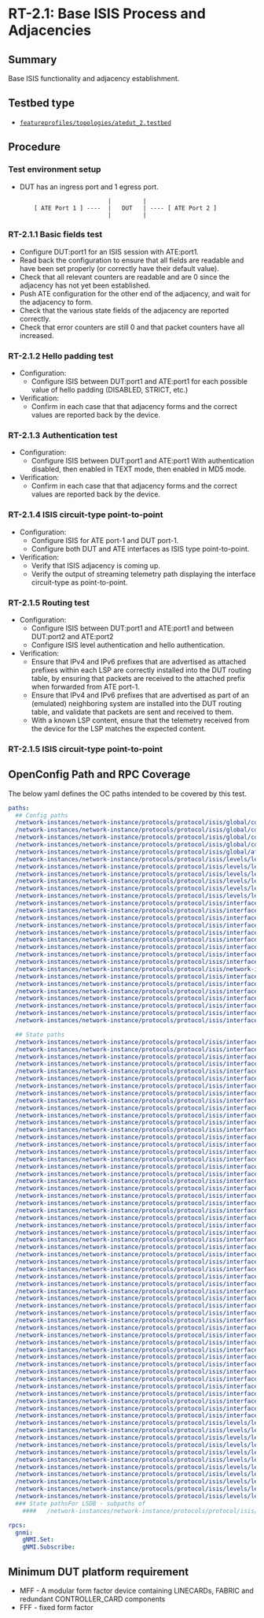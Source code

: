 # RT-2.1: Base ISIS Process and Adjacencies

## Summary

Base ISIS functionality and adjacency establishment.

## Testbed type

*  [`featureprofiles/topologies/atedut_2.testbed`](https://github.com/openconfig/featureprofiles/blob/main/topologies/atedut_2.testbed)

## Procedure

### Test environment setup

*   DUT has an ingress port and 1 egress port.

    ```
                             |         |
        [ ATE Port 1 ] ----  |   DUT   | ---- [ ATE Port 2 ]
                             |         |
    ```

### RT-2.1.1 Basic fields test

*   Configure DUT:port1 for an ISIS session with ATE:port1.
*   Read back the configuration to ensure that all fields are readable and
    have been set properly (or correctly have their default value).
*   Check that all relevant counters are readable and are 0 since the
    adjacency has not yet been established.
*   Push ATE configuration for the other end of the adjacency, and wait for
    the adjacency to form.
*   Check that the various state fields of the adjacency are reported
    correctly.
*   Check that error counters are still 0 and that packet counters have all
    increased.

### RT-2.1.2 Hello padding test

*   Configuration:
    *   Configure ISIS between DUT:port1 and ATE:port1 for each possible value
        of hello padding (DISABLED, STRICT, etc.)
*   Verification:
    *   Confirm in each case that that adjacency forms and the correct values
        are reported back by the device.

### RT-2.1.3 Authentication test

*   Configuration:    
    *   Configure ISIS between DUT:port1 and ATE:port1 With authentication
        disabled, then enabled in TEXT mode, then enabled in MD5 mode.
*   Verification:
    *   Confirm in each case that that adjacency forms and the correct values
        are reported back by the device.

### RT-2.1.4 ISIS circuit-type point-to-point

*   Configuration:
    *   Configure ISIS for ATE port-1 and DUT port-1.
    *   Configure both DUT and ATE interfaces as ISIS type point-to-point.
*   Verification:
    *   Verify that ISIS adjacency is coming up.
    *   Verify the output of streaming telemetry path displaying the interface circuit-type as point-to-point.

### RT-2.1.5 Routing test

*   Configuration:
    *   Configure ISIS between DUT:port1 and ATE:port1 and between DUT:port2 and ATE:port2
    *   Configure ISIS level authentication  and  hello authentication.
*   Verification:
    *   Ensure that IPv4 and IPv6 prefixes that are advertised as attached
        prefixes within each LSP are correctly installed into the DUT
        routing table, by ensuring that packets are received to the attached
        prefix when forwarded from ATE port-1.
    *   Ensure that IPv4 and IPv6 prefixes that are advertised as part of an
        (emulated) neighboring system are installed into the DUT routing
        table, and validate that packets are sent and received to them.
    *   With a known LSP content, ensure that the telemetry received from the
        device for the LSP matches the expected content.

### RT-2.1.5 ISIS circuit-type point-to-point
## OpenConfig Path and RPC Coverage

The below yaml defines the OC paths intended to be covered by this test.

```yaml
paths:
  ## Config paths
  /network-instances/network-instance/protocols/protocol/isis/global/config/authentication-check:
  /network-instances/network-instance/protocols/protocol/isis/global/config/net:
  /network-instances/network-instance/protocols/protocol/isis/global/config/level-capability:
  /network-instances/network-instance/protocols/protocol/isis/global/config/hello-padding:
  /network-instances/network-instance/protocols/protocol/isis/global/afi-safi/af/config/enabled:
  /network-instances/network-instance/protocols/protocol/isis/levels/level/config/level-number:
  /network-instances/network-instance/protocols/protocol/isis/levels/level/config/enabled:
  /network-instances/network-instance/protocols/protocol/isis/levels/level/authentication/config/enabled:
  /network-instances/network-instance/protocols/protocol/isis/levels/level/authentication/config/auth-mode:
  /network-instances/network-instance/protocols/protocol/isis/levels/level/authentication/config/auth-password:
  /network-instances/network-instance/protocols/protocol/isis/levels/level/authentication/config/auth-type:
  /network-instances/network-instance/protocols/protocol/isis/interfaces/interface/config/interface-id:
  /network-instances/network-instance/protocols/protocol/isis/interfaces/interface/config/enabled:
  /network-instances/network-instance/protocols/protocol/isis/interfaces/interface/config/circuit-type:
  /network-instances/network-instance/protocols/protocol/isis/interfaces/interface/timers/config/csnp-interval:
  /network-instances/network-instance/protocols/protocol/isis/interfaces/interface/timers/config/lsp-pacing-interval:
  /network-instances/network-instance/protocols/protocol/isis/interfaces/interface/levels/level/config/level-number:
  /network-instances/network-instance/protocols/protocol/isis/interfaces/interface/levels/level/timers/config/hello-interval:
  /network-instances/network-instance/protocols/protocol/isis/interfaces/interface/levels/level/timers/config/hello-multiplier:
  /network-instances/network-instance/protocols/protocol/isis/interfaces/interface/levels/level/hello-authentication/config/auth-mode:
  /network-instances/network-instance/protocols/protocol/isis/network-instances/network-instance/protocols/protocol/isis/interfaces/interface/levels/level/hello-authentication/config/auth-password:
  /network-instances/network-instance/protocols/protocol/isis/interfaces/interface/levels/level/hello-authentication/config/auth-type:
  /network-instances/network-instance/protocols/protocol/isis/interfaces/interface/levels/level/hello-authentication/config/enabled:
  /network-instances/network-instance/protocols/protocol/isis/interfaces/interface/afi-safi/af/config/afi-name:
  /network-instances/network-instance/protocols/protocol/isis/interfaces/interface/afi-safi/af/config/safi-name:
  /network-instances/network-instance/protocols/protocol/isis/interfaces/interface/afi-safi/af/config/metric:
  /network-instances/network-instance/protocols/protocol/isis/interfaces/interface/afi-safi/af/config/enabled:
  /network-instances/network-instance/protocols/protocol/isis/interfaces/interface/config/circuit-type:

  ## State paths
  /network-instances/network-instance/protocols/protocol/isis/interfaces/interface/state/circuit-type:
  /network-instances/network-instance/protocols/protocol/isis/interfaces/interface/levels/level/adjacencies/adjacency/state/adjacency-state:
  /network-instances/network-instance/protocols/protocol/isis/interfaces/interface/levels/level/adjacencies/adjacency/state/neighbor-ipv4-address:
  /network-instances/network-instance/protocols/protocol/isis/interfaces/interface/levels/level/adjacencies/adjacency/state/neighbor-ipv6-address:
  /network-instances/network-instance/protocols/protocol/isis/interfaces/interface/levels/level/adjacencies/adjacency/state/system-id:
  /network-instances/network-instance/protocols/protocol/isis/interfaces/interface/levels/level/afi-safi/af/state/afi-name:
  /network-instances/network-instance/protocols/protocol/isis/interfaces/interface/levels/level/afi-safi/af/state/metric:
  /network-instances/network-instance/protocols/protocol/isis/interfaces/interface/levels/level/afi-safi/af/state/safi-name:
  /network-instances/network-instance/protocols/protocol/isis/interfaces/interface/levels/level/afi-safis/afi-safi/state/metric:
  /network-instances/network-instance/protocols/protocol/isis/interfaces/interface/levels/level/packet-counters/cnsp/dropped:
  /network-instances/network-instance/protocols/protocol/isis/interfaces/interface/levels/level/packet-counters/cnsp/processed:
  /network-instances/network-instance/protocols/protocol/isis/interfaces/interface/levels/level/packet-counters/cnsp/received:
  /network-instances/network-instance/protocols/protocol/isis/interfaces/interface/levels/level/packet-counters/cnsp/sent:
  /network-instances/network-instance/protocols/protocol/isis/interfaces/interface/levels/level/packet-counters/iih/dropped:
  /network-instances/network-instance/protocols/protocol/isis/interfaces/interface/levels/level/packet-counters/iih/processed:
  /network-instances/network-instance/protocols/protocol/isis/interfaces/interface/levels/level/packet-counters/iih/received:
  /network-instances/network-instance/protocols/protocol/isis/interfaces/interface/levels/level/packet-counters/iih/retransmit:
  /network-instances/network-instance/protocols/protocol/isis/interfaces/interface/levels/level/packet-counters/iih/sent:
  /network-instances/network-instance/protocols/protocol/isis/interfaces/interface/levels/level/packet-counters/lsp/dropped:
  /network-instances/network-instance/protocols/protocol/isis/interfaces/interface/levels/level/packet-counters/lsp/processed:
  /network-instances/network-instance/protocols/protocol/isis/interfaces/interface/levels/level/packet-counters/lsp/received:
  /network-instances/network-instance/protocols/protocol/isis/interfaces/interface/levels/level/packet-counters/lsp/retransmit:
  /network-instances/network-instance/protocols/protocol/isis/interfaces/interface/levels/level/packet-counters/lsp/sent:
  /network-instances/network-instance/protocols/protocol/isis/interfaces/interface/levels/level/packet-counters/psnp/dropped:
  /network-instances/network-instance/protocols/protocol/isis/interfaces/interface/levels/level/packet-counters/psnp/processed:
  /network-instances/network-instance/protocols/protocol/isis/interfaces/interface/levels/level/packet-counters/psnp/received:
  /network-instances/network-instance/protocols/protocol/isis/interfaces/interface/levels/level/packet-counters/psnp/retransmit:
  /network-instances/network-instance/protocols/protocol/isis/interfaces/interface/levels/level/packet-counters/psnp/sent:
  /network-instances/network-instance/protocols/protocol/isis/interfaces/interfaces/circuit-counters/state/adj-changes:
  /network-instances/network-instance/protocols/protocol/isis/interfaces/interfaces/circuit-counters/state/adj-number:
  /network-instances/network-instance/protocols/protocol/isis/interfaces/interfaces/circuit-counters/state/auth-fails:
  /network-instances/network-instance/protocols/protocol/isis/interfaces/interfaces/circuit-counters/state/auth-type-fails:
  /network-instances/network-instance/protocols/protocol/isis/interfaces/interfaces/circuit-counters/state/id-field-len-mismatches:
  /network-instances/network-instance/protocols/protocol/isis/interfaces/interfaces/circuit-counters/state/lan-dis-changes:
  /network-instances/network-instance/protocols/protocol/isis/interfaces/interfaces/circuit-counters/state/max-area-address-mismatch:
  /network-instances/network-instance/protocols/protocol/isis/interfaces/interfaces/circuit-counters/state/rejected-adj:
  /network-instances/network-instance/protocols/protocol/isis/interfaces/interfaces/levels/level/adjacencies/adjacency/state/adjacency-state:
  /network-instances/network-instance/protocols/protocol/isis/interfaces/interfaces/levels/level/adjacencies/adjacency/state/area-address:
  /network-instances/network-instance/protocols/protocol/isis/interfaces/interfaces/levels/level/adjacencies/adjacency/state/dis-system-id:
  /network-instances/network-instance/protocols/protocol/isis/interfaces/interfaces/levels/level/adjacencies/adjacency/state/local-extended-system-id:
  /network-instances/network-instance/protocols/protocol/isis/interfaces/interfaces/levels/level/adjacencies/adjacency/state/multi-topology:
  /network-instances/network-instance/protocols/protocol/isis/interfaces/interfaces/levels/level/adjacencies/adjacency/state/neighbor-circuit-type:
  /network-instances/network-instance/protocols/protocol/isis/interfaces/interfaces/levels/level/adjacencies/adjacency/state/neighbor-extended-system-id:
  /network-instances/network-instance/protocols/protocol/isis/interfaces/interfaces/levels/level/adjacencies/adjacency/state/neighbor-ipv4-address:
  /network-instances/network-instance/protocols/protocol/isis/interfaces/interfaces/levels/level/adjacencies/adjacency/state/neighbor-ipv6-address:
  /network-instances/network-instance/protocols/protocol/isis/interfaces/interfaces/levels/level/adjacencies/adjacency/state/neighbor-snpa:
  /network-instances/network-instance/protocols/protocol/isis/interfaces/interfaces/levels/level/adjacencies/adjacency/state/nlpid:
  /network-instances/network-instance/protocols/protocol/isis/interfaces/interfaces/levels/level/adjacencies/adjacency/state/priority:
  /network-instances/network-instance/protocols/protocol/isis/interfaces/interfaces/levels/level/adjacencies/adjacency/state/remaining-hold-time:
  /network-instances/network-instance/protocols/protocol/isis/interfaces/interfaces/levels/level/adjacencies/adjacency/state/restart-status:
  /network-instances/network-instance/protocols/protocol/isis/interfaces/interfaces/levels/level/adjacencies/adjacency/state/restart-support:
  /network-instances/network-instance/protocols/protocol/isis/interfaces/interfaces/levels/level/adjacencies/adjacency/state/restart-suppress:
  /network-instances/network-instance/protocols/protocol/isis/levels/level/system-level-counters/state/auth-fails:
  /network-instances/network-instance/protocols/protocol/isis/levels/level/system-level-counters/state/auth-type-fails:
  /network-instances/network-instance/protocols/protocol/isis/levels/level/system-level-counters/state/corrupted-lsps:
  /network-instances/network-instance/protocols/protocol/isis/levels/level/system-level-counters/state/database-overloads:
  /network-instances/network-instance/protocols/protocol/isis/levels/level/system-level-counters/state/exceeded-max-seq-nums:
  /network-instances/network-instance/protocols/protocol/isis/levels/level/system-level-counters/state/id-len-mismatch:
  /network-instances/network-instance/protocols/protocol/isis/levels/level/system-level-counters/state/lsp-errors:
  /network-instances/network-instance/protocols/protocol/isis/levels/level/system-level-counters/state/max-area-address-mismatches:
  /network-instances/network-instance/protocols/protocol/isis/levels/level/system-level-counters/state/own-lsp-purges:
  /network-instances/network-instance/protocols/protocol/isis/levels/level/system-level-counters/state/seq-num-skips:
  /network-instances/network-instance/protocols/protocol/isis/levels/level/system-level-counters/state/spf-runs:
  ### State pathsFor LSDB - subpaths of
    ####   /network-instances/network-instance/protocols/protocol/isis/levels/level/link-state-database/...

rpcs:
  gnmi:
    gNMI.Set:
    gNMI.Subscribe:
```

## Minimum DUT platform requirement

* MFF - A modular form factor device containing LINECARDs, FABRIC and redundant CONTROLLER_CARD components
* FFF - fixed form factor
